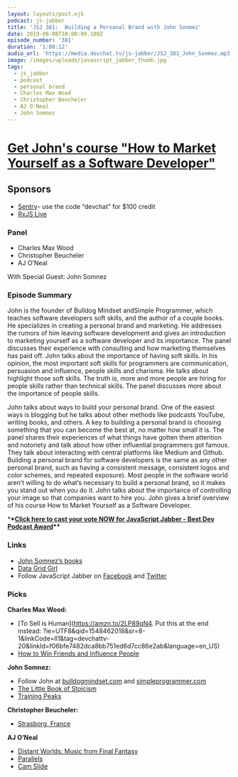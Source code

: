 ```yaml
---
layout: layouts/post.njk
podcast: js-jabber
title: 'JSJ 381:  Building a Personal Brand with John Sonmez'
date: 2019-08-08T10:00:09.180Z
episode_number: '381'
duration: '1:08:12'
audio_url: 'https://media.devchat.tv/js-jabber/JSJ_381_John_Sonmez.mp3'
image: /images/uploads/javascript_jabber_thumb.jpg
tags:
  - js_jabber
  - podcast
  - personal brand
  - Charles Max Wood
  - Christopher Beucheler
  - AJ O'Neal
  - John Somnez
---
```


# [Get John's course "How to Market Yourself as a Software Developer"](https://simpleprogrammer.com/store/products/how-to-market-yourself/?ref=cmaxw&campaign=JavascriptJabber)

## **Sponsors**

* [Sentry](http://sentry.io/)– use the code “devchat” for $100 credit 
* [RxJS Live](https://www.rxjs.live/)

### **Panel**

* Charles Max Wood
* Christopher Beucheler
* AJ O’Neal

With Special Guest: John Somnez

### **Episode Summary**

John is the founder of Bulldog Mindset andSimple Programmer, which teaches software developers soft skills, and the author of a couple books. He specializes in creating a personal brand and marketing. He addresses the rumors of him leaving software development and gives an introduction to marketing yourself as a software developer and its importance. The panel discusses their experience with consulting and how marketing themselves has paid off. John talks about the importance of having soft skills. In his opinion, the most important soft skills for programmers are communication, persuasion and influence, people skills and charisma. He talks about highlight those soft skills. The truth is, more and more people are hiring for people skills rather than technical skills. The panel discusses more about the importance of people skills.

John talks about ways to build your personal brand. One of the easiest ways is blogging but he talks about other methods like podcasts YouTube, writing books, and others. A key to building a personal brand is choosing something that you can become the best at, no matter how small it is. The panel shares their experiences of what things have gotten them attention and notoriety and talk about how other influential programmers got famous. They talk about interacting with central platforms like Medium and Github. Building a personal brand for software developers is the same as any other personal brand, such as having a consistent message, consistent logos and color schemes, and repeated exposure). Most people in the software world aren’t willing to do what’s necessary to build a personal brand, so it makes you stand out when you do it. John talks about the importance of controlling your image so that companies want to hire you. John gives a brief overview of his course How to Market Yourself as a Software Developer. 

\***\*[**Click here to cast your vote NOW for JavaScript Jabber - Best Dev Podcast Award**](https://noonies.hackernoon.com/award/cjxrat2ogn51d0b429e2zwy52)\*\***

### **Links**

* [John Somnez’s books](https://www.amazon.com/John-Sonmez/e/B00RPMRT5U?ref=sr_ntt_srch_lnk_1&qid=1564723520&sr=8-1)
* [Data Grid Girl](https://blogs.objectsharp.com/post/2004/05/23/Welcome-to-Marcie-Robillard-(aka-Datagrid-Girl).aspx)
* Follow JavaScript Jabber on [Facebook](https://www.facebook.com/DevChattv/?__tn__=%2Cd%2CP-R&eid=ARDBDrBnK71PDmx_8gE_IeIEo5SnM7cyzylVBjAwfaOo1ck_6q3GXuRBfaUQZaWVvFGyEVjrhDwnS_tV) and [Twitter](https://twitter.com/devchattv?lang=en)

### **Picks**

**Charles Max Wood:**

* [To Sell is Human](https://amzn.to/2LP89qN4. Put this at the end instead: ?ie=UTF8&qid=1548462018&sr=8-1&linkCode=ll1&tag=devchattv-20&linkId=f06bfe7482dca8bb751ed6d7cc86e2ab&language=en_US)
* [How to Win Friends and Influence People](https://www.amazon.com/How-Win-Friends-Influence-People/dp/06710270344?ie=UTF8&qid=1548462018&sr=8-1&linkCode=ll1&tag=devchattv-20&linkId=f06bfe7482dca8bb751ed6d7cc86e2ab&language=en_US)

**John Somnez:**

* Follow John at [bulldogmindset.com](https://bulldogmindset.com/) and [simpleprogrammer.com](https://simpleprogrammer.com/)
* [The Little Book of Stoicism](https://www.amazon.com/Little-Book-Stoicism-Resilience-Confidence-ebook/dp/B07MY2VFQD4?ie=UTF8&qid=1548462018&sr=8-1&linkCode=ll1&tag=devchattv-20&linkId=f06bfe7482dca8bb751ed6d7cc86e2ab&language=en_US)
* [Training Peaks](https://www.trainingpeaks.com/)

**Christopher Beucheler:**

* [Strasborg, France](https://en.wikipedia.org/wiki/Strasbourg)

**AJ O’Neal**

* [Distant Worlds: Music from Final Fantasy](https://amzn.to/2XBdZTt)
* [Parallels](https://www.parallels.com/)
* [Cam Slide](https://amzn.to/2xByzno4?ie=UTF8&qid=1548462018&sr=8-1&linkCode=ll1&tag=devchattv-20&linkId=f06bfe7482dca8bb751ed6d7cc86e2ab&language=en_US)

<!-- Docs to Markdown version 1.0β17 -->
